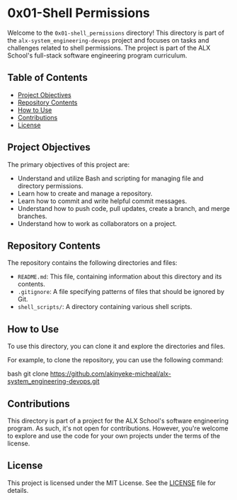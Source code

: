 # 0x01-Shell Permissions

Welcome to the `0x01-shell_permissions` directory! This directory is part of the `alx-system_engineering-devops` project and focuses on tasks and challenges related to shell permissions. The project is part of the ALX School's full-stack software engineering program curriculum.

## Table of Contents

- [Project Objectives](#project-objectives)
- [Repository Contents](#repository-contents)
- [How to Use](#how-to-use)
- [Contributions](#contributions)
- [License](#license)

## Project Objectives

The primary objectives of this project are:

- Understand and utilize Bash and scripting for managing file and directory permissions.
- Learn how to create and manage a repository.
- Learn how to commit and write helpful commit messages.
- Understand how to push code, pull updates, create a branch, and merge branches.
- Understand how to work as collaborators on a project.

## Repository Contents

The repository contains the following directories and files:

- `README.md`: This file, containing information about this directory and its contents.
- `.gitignore`: A file specifying patterns of files that should be ignored by Git.
- `shell_scripts/`: A directory containing various shell scripts.

## How to Use

To use this directory, you can clone it and explore the directories and files. 

For example, to clone the repository, you can use the following command:

bash git clone https://github.com/akinyeke-micheal/alx-system_engineering-devops.git

## Contributions

This directory is part of a project for the ALX School's software engineering program. As such, it's not open for contributions. However, you're welcome to explore and use the code for your own projects under the terms of the license.

## License

This project is licensed under the MIT License. See the [LICENSE](LICENSE) file for details.
